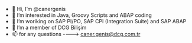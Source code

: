 - 👋 Hi, I’m @canergenis
- 👀 I’m interested in Java, Groovy Scripts and ABAP coding
- 🌱 I’m woriking on SAP PI/PO, SAP CPI (Integration Suite) and SAP ABAP
- 💞️ I’m a member of DCG Bilişim
- 📫 for any questions ----> caner.genis@dcg.com.tr

